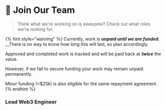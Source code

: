# 💪 Join Our Team

> Think what we're working on is awesome? Check out what roles we're looking for.

{% hint style="warning" %}
Currently, work is _**unpaid until we are funded**._ \
__There is no way to know how long this will last, so plan accordingly.

Approved and completed work is tracked and will be paid back at _**twice**_ the value.

However, if we fail to secure funding your work may remain unpaid permanently.

Minor funding (<$25k) is also eligible for the same repayment agreement.
{% endhint %}

### Lead Web3 Engineer

